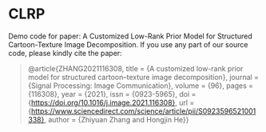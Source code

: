 # CLRP
Demo code for paper: A Customized Low-Rank Prior Model for Structured Cartoon-Texture Image Decomposition.
If you use any part of our source code, please kindly cite the paper:

> @article{ZHANG2021116308,
> title = {A customized low-rank prior model for structured cartoon–texture image decomposition},
> journal = {Signal Processing: Image Communication},
> volume = {96},
> pages = {116308},
> year = {2021},
> issn = {0923-5965},
> doi = {https://doi.org/10.1016/j.image.2021.116308},
> url = {https://www.sciencedirect.com/science/article/pii/S0923596521001338},
> author = {Zhiyuan Zhang and Hongjin He}}

